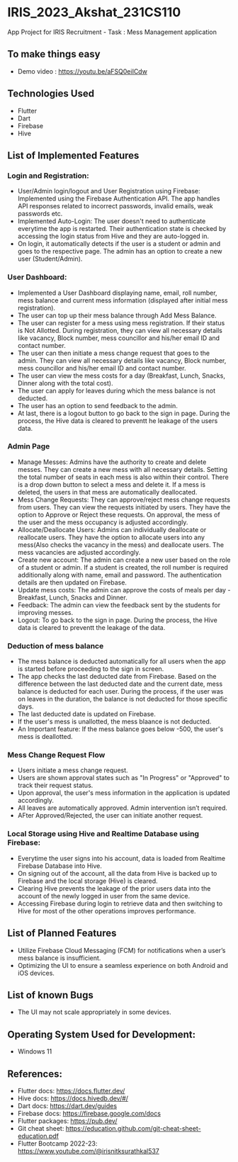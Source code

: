 # IRIS_2023_Akshat_231CS110

App Project for IRIS Recruitment - Task : Mess Management application

## To make things easy
- Demo video : https://youtu.be/aFSQ0eiICdw

## Technologies Used
- Flutter
- Dart
- Firebase
- Hive

## List of Implemented Features

### Login and Registration: 

- User/Admin login/logout and User Registration using Firebase: Implemented using the Firebase Authentication API. The app handles API responses related to incorrect passwords, invalid emails, weak passwords etc.
- Implemented Auto-Login: The user doesn't need to authenticate everytime the app is restarted. Their authentication state is checked by accessing the login status from Hive and they are auto-logged in.
- On login, it automatically detects if the user is a student or admin and goes to the respective page. The admin has an option to create a new user (Student/Admin).

### User Dashboard:
- Implemented a User Dashboard displaying name, email, roll number, mess balance and current mess information (displayed after initial mess registration).
- The user can top up their mess balance through Add Mess Balance. 
- The user can register for a mess using mess registration. If their status is Not Allotted. During registration, they can view all necessary details like vacancy, Block number, mess councillor and his/her email ID and contact number.
- The user can then initiate a mess change request that goes to the admin. They can view all necessary details like vacancy, Block number, mess councillor and his/her email ID and contact number.
- The user can view the mess costs for a day (Breakfast, Lunch, Snacks, Dinner along with the total cost).
- The user can apply for leaves during which the mess balance is not deducted.
- The user has an option to send feedback to the admin.
- At last, there is a logout button to go back to the sign in page. During the process, the Hive data is cleared to preventt he leakage of the users data.

### Admin Page
- Manage Messes: Admins have the authority to create and delete messes. They can create a new mess with all necessary details. Setting the total number of seats in each mess is also within their control. There is a drop down button to select a mess and delete it. If a mess is deleted, the users in that mess are automatically deallocated.
- Mess Change Requests: They can approve/reject mess change requests from users. They can view the requests initiated by users. They have the option to Approve or Reject these requests. On approval, the mess of the user and the mess occupancy is adjusted accordingly.
- Allocate/Deallocate Users: Admins can individually deallocate or reallocate users. They have the option to allocate users into any mess(Also checks the vacancy in the mess) and deallocate users. The mess vacancies are adjusted accordingly.
- Create new account: The admin can create a new user based on the role of a student or admin. If a student is created, the roll number is required additionally along with name, email and password. The authentication details are then updated on Firebase.
- Update mess costs: The admin can approve the costs of meals per day - Breakfast, Lunch, Snacks and Dinner.
- Feedback: The admin can view the feedback sent by the students for improving messes.
- Logout: To go back to the sign in page. During the process, the Hive data is cleared to preventt the leakage of the data.

### Deduction of mess balance
- The mess balance is deducted automatically for all users when the app is started before proceeding to the sign in screen.
- The app checks the last deducted date from Firebase. Based on the difference between the last deducted date and the current date, mess balance is deducted for each user. During the process, if the user was on leaves in the duration, the balance is not deducted for those specific days.
- The last deducted date is updated on Firebase.
- If the user's mess is unallotted, the mess blaance is not deducted.
- An Important feature: If the mess balance goes below -500, the user's mess is deallotted.

### Mess Change Request Flow
- Users initiate a mess change request.
- Users are shown approval states such as "In Progress" or "Approved" to track their request status.
- Upon approval, the user's mess information in the application is updated accordingly.
- All leaves are automatically approved. Admin intervention isn’t required.
- AFter Approved/Rejected, the user can initiate another request.

### Local Storage using Hive and Realtime Database using Firebase:
- Everytime the user signs into his account, data is loaded from Realtime Firebase Database into Hive.
-  On signing out of the account, all the data from Hive is backed up to Firebase and the local storage (Hive) is cleared.
-  Clearing Hive prevents the leakage of the prior users data into the account of the newly logged in user from the same device.
-  Accessing Firebase during login to retrieve data and then switching to Hive for most of the other operations improves performance.

## List of Planned Features
- Utilize Firebase Cloud Messaging (FCM) for notifications when a user’s mess balance is insufficient.
- Optimizing the UI to ensure a seamless experience on both Android and iOS devices.

## List of known Bugs
- The UI may not scale appropriately in some devices.

## Operating System Used for Development: 
- Windows 11

## References:
- Flutter docs: https://docs.flutter.dev/
- Hive docs: https://docs.hivedb.dev/#/
- Dart docs: https://dart.dev/guides
- Firebase docs: https://firebase.google.com/docs
- Flutter packages: https://pub.dev/
- Git cheat sheet: https://education.github.com/git-cheat-sheet-education.pdf
- Flutter Bootcamp 2022-23: https://www.youtube.com/@irisnitksurathkal537
